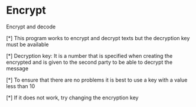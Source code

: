 # Encrypt
Encrypt and decode


[*] This program works to encrypt and decrypt texts
    but the decryption key must be available

[*] Decryption key: It is a number that is specified when creating the encrypted 
    and is given to the second party to be able to decrypt the message

[*] To ensure that there are no problems
    it is best to use a key with a value less than 10

[*] If it does not work, try changing the encryption key

